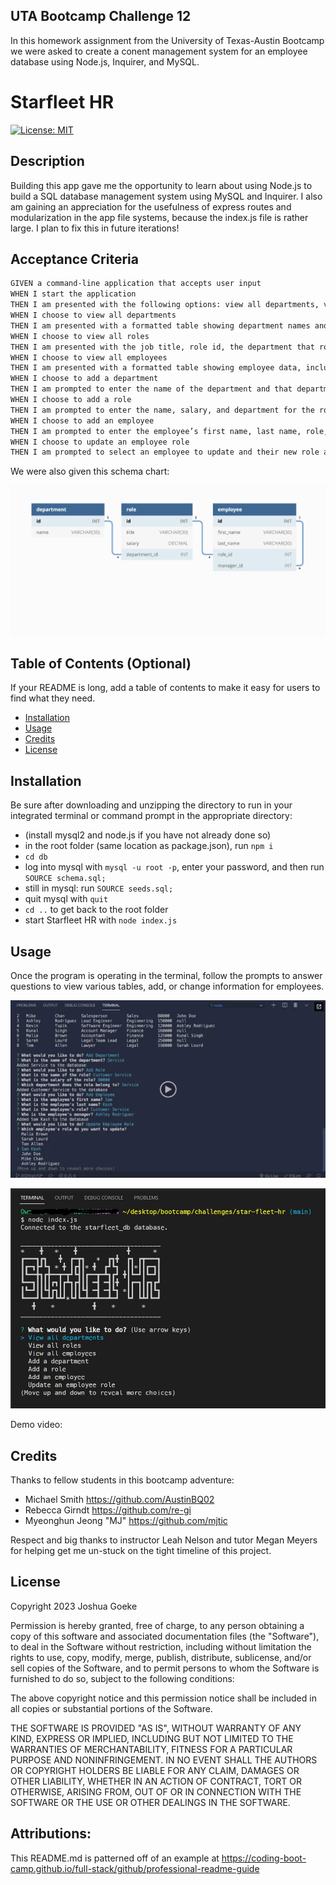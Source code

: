 ## UTA Bootcamp Challenge 12

In this homework assignment from the University of Texas-Austin Bootcamp we were asked to create a conent management system for an employee database using Node.js, Inquirer, and MySQL.

# Starfleet HR
[![License: MIT](https://img.shields.io/badge/License-MIT-yellow.svg)](https://opensource.org/licenses/MIT)

## Description

Building this app gave me the opportunity to learn about using Node.js to build a SQL database management system using MySQL and Inquirer. I also am gaining an appreciation for the usefulness of express routes and modularization in the app file systems, because the index.js file is rather large. I plan to fix this in future iterations!

## Acceptance Criteria

```md
GIVEN a command-line application that accepts user input
WHEN I start the application
THEN I am presented with the following options: view all departments, view all roles, view all employees, add a department, add a role, add an employee, and update an employee role
WHEN I choose to view all departments
THEN I am presented with a formatted table showing department names and department ids
WHEN I choose to view all roles
THEN I am presented with the job title, role id, the department that role belongs to, and the salary for that role
WHEN I choose to view all employees
THEN I am presented with a formatted table showing employee data, including employee ids, first names, last names, job titles, departments, salaries, and managers that the employees report to
WHEN I choose to add a department
THEN I am prompted to enter the name of the department and that department is added to the database
WHEN I choose to add a role
THEN I am prompted to enter the name, salary, and department for the role and that role is added to the database
WHEN I choose to add an employee
THEN I am prompted to enter the employee’s first name, last name, role, and manager, and that employee is added to the database
WHEN I choose to update an employee role
THEN I am prompted to select an employee to update and their new role and this information is updated in the database 
```
We were also given this schema chart:

![Schema Chart](./assets/images/12-sql-homework-demo-01.png?raw=true)

## Table of Contents (Optional)

If your README is long, add a table of contents to make it easy for users to find what they need.

- [Installation](#installation)
- [Usage](#usage)
- [Credits](#credits)
- [License](#license)

## Installation

Be sure after downloading and unzipping the directory to run in your integrated terminal or command prompt in the appropriate directory:

- (install mysql2 and node.js if you have not already done so)
- in the root folder (same location as package.json), run ```npm i```
- ```cd db```
- log into mysql with ```mysql -u root -p```, enter your password, and then run ```SOURCE schema.sql;```
- still in mysql: run ```SOURCE seeds.sql;```
- quit mysql with ```quit```
- ```cd ..``` to get back to the root folder
- start Starfleet HR with ```node index.js```


## Usage

Once the program is operating in the terminal, follow the prompts to answer questions to view various tables, add, or change information for employees.

    
![Example preview](./assets/images/12-sql-homework-video-thumbnail.png?raw=true)

![Example preview](./assets/images/starfleet-HR-in-action.jpg?raw=true)
    

Demo video:



## Credits

Thanks to fellow students in this bootcamp adventure:

- Michael Smith https://github.com/AustinBQ02
- Rebecca Girndt https://github.com/re-gi
- Myeonghun Jeong "MJ" https://github.com/mjtic

Respect and big thanks to instructor Leah Nelson and tutor Megan Meyers for helping get me un-stuck on the tight timeline of this project.


## License

Copyright 2023 Joshua Goeke

Permission is hereby granted, free of charge, to any person obtaining a copy of this software and associated documentation files (the "Software"), to deal in the Software without restriction, including without limitation the rights to use, copy, modify, merge, publish, distribute, sublicense, and/or sell copies of the Software, and to permit persons to whom the Software is furnished to do so, subject to the following conditions:

The above copyright notice and this permission notice shall be included in all copies or substantial portions of the Software.

THE SOFTWARE IS PROVIDED "AS IS", WITHOUT WARRANTY OF ANY KIND, EXPRESS OR IMPLIED, INCLUDING BUT NOT LIMITED TO THE WARRANTIES OF MERCHANTABILITY, FITNESS FOR A PARTICULAR PURPOSE AND NONINFRINGEMENT. IN NO EVENT SHALL THE AUTHORS OR COPYRIGHT HOLDERS BE LIABLE FOR ANY CLAIM, DAMAGES OR OTHER LIABILITY, WHETHER IN AN ACTION OF CONTRACT, TORT OR OTHERWISE, ARISING FROM, OUT OF OR IN CONNECTION WITH THE SOFTWARE OR THE USE OR OTHER DEALINGS IN THE SOFTWARE.


## Attributions:
This README.md is patterned off of an example at https://coding-boot-camp.github.io/full-stack/github/professional-readme-guide
